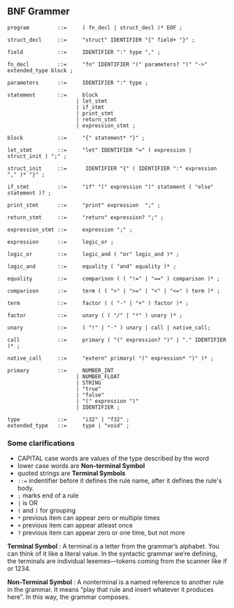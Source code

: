 ## BNF Grammer

```
program         ::=     ( fn_decl | struct_decl )* EOF ;

struct_decl     ::=     "struct" IDENTIFIER "{" field+ "}" ;

field           ::=     IDENTIFIER ":" type "," ;

fn_decl         ::=     "fn" IDENTIFIER "(" parameters? ")" "->" extended_type block ;

parameters      ::=     IDENTIFIER ":" type ;

statement       ::=     block
                      | let_stmt
                      | if_stmt
                      | print_stmt
                      | return_stmt
                      | expression_stmt ;

block           ::=     "{" statement* "}" ;

let_stmt        ::=     "let" IDENTIFIER "=" ( expression | struct_init ) ";" ;

struct_init     ::=      IDENTIFIER "{" ( IDENTIFIER ":" expression "," )* "}" ;

if_stmt         ::=     "if" "(" expression ")" statement ( "else" statement )? ;

print_stmt      ::=     "print" expression  ";" ;

return_stmt     ::=     "return" expression? ";" ;

expression_stmt ::=     expression ";" ;

expression      ::=     logic_or ;

logic_or        ::=     logic_and ( "or" logic_and )* ;

logic_and       ::=     equality ( "and" equality )* ;

equality        ::=     comparison ( ( "!=" | "==" ) comparison )* ;

comparison      ::=     term ( ( ">" | ">=" | "<" | "<=" ) term )* ;

term            ::=     factor ( ( "-" | "+" ) factor )* ;

factor          ::=     unary ( ( "/" | "*" ) unary )* ;

unary           ::=     ( "!" | "-" ) unary | call | native_call;

call            ::=     primary ( "(" expression? ")" | "." IDENTIFIER )* ;

native_call     ::=     "extern" primary( "(" expression* ")" )* ;

primary         ::=     NUMBER_INT
                      | NUMBER_FLOAT
                      | STRING
                      | "true"
                      | "false"
                      | "(" expression ")"
                      | IDENTIFIER ;

type            ::=     "i32" | "f32" ;
extended_type   ::=     type | "void" ;
```


### Some clarifications

- CAPITAL case words are values of the type described by the word
- lower case words are **Non-terminal Symbol**
- quoted strings are **Terminal Symbols**
- `::=` indentifier before it defines the rule name, after it defines the rule's body.
- `;` marks end of a rule
- `|` is OR
- `(` and `)` for grouping
- `*` previous item can appear zero or multiple times
- `+` previous item can appear atleast once
- `?` previous item can appear zero or one time, but not more

**Terminal Symbol** : A terminal is a letter from the grammar’s alphabet. You can think of it like a literal value. In the syntactic grammar we’re defining, the terminals are individual lexemes—tokens coming from the scanner like if or 1234.

**Non-Terminal Symbol** : A nonterminal is a named reference to another rule in the grammar. It means “play that rule and insert whatever it produces here”. In this way, the grammar composes.
